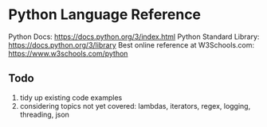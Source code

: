 # Python Language Reference

Python Docs: https://docs.python.org/3/index.html
Python Standard Library: https://docs.python.org/3/library
Best online reference at W3Schools.com:  https://www.w3schools.com/python



## Todo
1. tidy up existing code examples
2. considering topics not yet covered: lambdas, iterators, regex, logging, threading, json 

